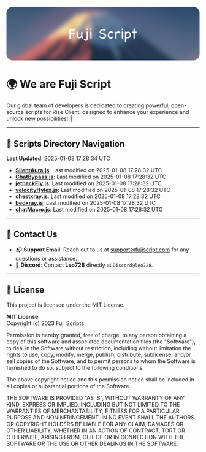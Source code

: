 ![Banner](.github/b.webp)

# 🌍 **We are Fuji Script**

Our global team of developers is dedicated to creating powerful, open-source scripts for Rise Client, designed to enhance your experience and unlock new possibilities! 🌟

---
<!-- SCRIPTS_NAVIGATION_START -->
## 📂 **Scripts Directory Navigation**

**Last Updated**: 2025-01-08 17:28:34 UTC

- **[SilentAura.js](scripts/SilentAura.js)**: Last modified on 2025-01-08 17:28:32 UTC
- **[ChatBypass.js](scripts/ChatBypass.js)**: Last modified on 2025-01-08 17:28:32 UTC
- **[jetpackFly.js](scripts/jetpackFly.js)**: Last modified on 2025-01-08 17:28:32 UTC
- **[velocityHylex.js](scripts/velocityHylex.js)**: Last modified on 2025-01-08 17:28:32 UTC
- **[chestxray.js](scripts/chestxray.js)**: Last modified on 2025-01-08 17:28:32 UTC
- **[bedxray.js](scripts/bedxray.js)**: Last modified on 2025-01-08 17:28:32 UTC
- **[chatMacro.js](scripts/chatMacro.js)**: Last modified on 2025-01-08 17:28:32 UTC

<!-- SCRIPTS_NAVIGATION_END -->

---

## 💬 **Contact Us**  
- 📬 **Support Email**: Reach out to us at [support@fujiscript.com](mailto:support@fujiscript.com) for any questions or assistance.  
- 💬 **Discord**: Contact **Leo728** directly at `Discord@leo728`.

---

## 📜 **License**

This project is licensed under the MIT License.  

**MIT License**  
Copyright (c) 2023 Fuji Scripts  

Permission is hereby granted, free of charge, to any person obtaining a copy of this software and associated documentation files (the "Software"), to deal in the Software without restriction, including without limitation the rights to use, copy, modify, merge, publish, distribute, sublicense, and/or sell copies of the Software, and to permit persons to whom the Software is furnished to do so, subject to the following conditions:  

The above copyright notice and this permission notice shall be included in all copies or substantial portions of the Software.  

THE SOFTWARE IS PROVIDED "AS IS", WITHOUT WARRANTY OF ANY KIND, EXPRESS OR IMPLIED, INCLUDING BUT NOT LIMITED TO THE WARRANTIES OF MERCHANTABILITY, FITNESS FOR A PARTICULAR PURPOSE AND NONINFRINGEMENT. IN NO EVENT SHALL THE AUTHORS OR COPYRIGHT HOLDERS BE LIABLE FOR ANY CLAIM, DAMAGES OR OTHER LIABILITY, WHETHER IN AN ACTION OF CONTRACT, TORT OR OTHERWISE, ARISING FROM, OUT OF OR IN CONNECTION WITH THE SOFTWARE OR THE USE OR OTHER DEALINGS IN THE SOFTWARE.  
